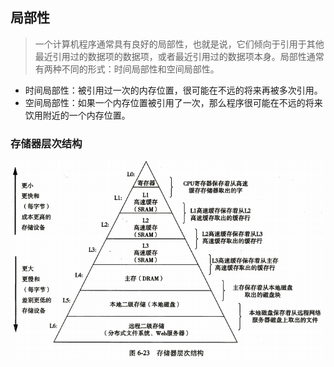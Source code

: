 ## 局部性
> 一个计算机程序通常具有良好的局部性，也就是说，它们倾向于引用于其他最近引用过的数据项的数据项，或者最近引用过的数据项本身。局部性通常有两种不同的形式：时间局部性和空间局部性。

- 时间局部性：被引用过一次的内存位置，很可能在不远的将来再被多次引用。
- 空间局部性：如果一个内存位置被引用了一次，那么程序很可能在不远的将来饮用附近的一个内存位置。
### 存储器层次结构
![](./images/storage.png)